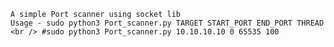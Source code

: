 
    A simple Port scanner using socket lib
    Usage - sudo python3 Port_scanner.py TARGET START_PORT END_PORT THREAD
    <br /> #sudo python3 Port_scanner.py 10.10.10.10 0 65535 100 
